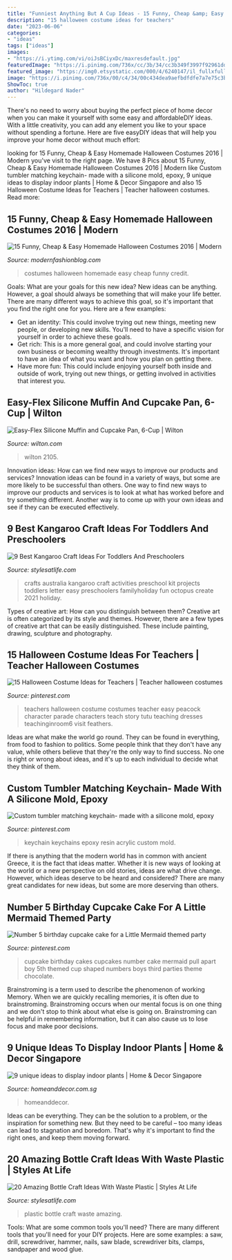 ```yaml
---
title: "Funniest Anything But A Cup Ideas - 15 Funny, Cheap &amp; Easy Homemade Halloween Costumes 2016"
description: "15 halloween costume ideas for teachers"
date: "2023-06-06"
categories:
- "ideas"
tags: ["ideas"]
images:
- "https://i.ytimg.com/vi/oiJsBCiyxDc/maxresdefault.jpg"
featuredImage: "https://i.pinimg.com/736x/cc/3b/34/cc3b349f3997f92961dd850a65555570--third-birthday-birthday-ideas.jpg"
featured_image: "https://img0.etsystatic.com/000/4/6240147/il_fullxfull.254964876.jpg"
image: "https://i.pinimg.com/736x/00/c4/34/00c434dea9aefbdfdfe7a7e75c3b24e3.jpg"
ShowToc: true
author: "Hildegard Nader"
---
```



There's no need to worry about buying the perfect piece of home decor when you can make it yourself with some easy and affordableDIY ideas. With a little creativity, you can add any element you like to your space without spending a fortune. Here are five easyDIY ideas that will help you improve your home decor without much effort: 

	

		
looking for 15 Funny, Cheap &amp; Easy Homemade Halloween Costumes 2016 | Modern you've visit to the right page. We have 8 Pics about 15 Funny, Cheap &amp; Easy Homemade Halloween Costumes 2016 | Modern like Custom tumbler matching keychain- made with a silicone mold, epoxy, 9 unique ideas to display indoor plants | Home &amp; Decor Singapore and also 15 Halloween Costume Ideas for Teachers | Teacher halloween costumes. Read more:
		
    
## 15 Funny, Cheap &amp; Easy Homemade Halloween Costumes 2016 | Modern

<img loading=lazy src="http://modernfashionblog.com/wp-content/uploads/2016/08/15-Funny-Cheap-Easy-Homemade-Halloween-Costumes-2016-13.jpg" onerror="this.onerror=null;this.src='https://tse4.mm.bing.net/th?id=OIP.nU295cxRdVIlDzl8T7C79wHaJ3&amp;pid=15.1';" alt="15 Funny, Cheap &amp; Easy Homemade Halloween Costumes 2016 | Modern">

_Source: modernfashionblog.com_

>costumes halloween homemade easy cheap funny credit. 

	

Goals: What are your goals for this new idea?
New ideas can be anything. However, a goal should always be something that will make your life better. There are many different ways to achieve this goal, so it's important that you find the right one for you. Here are a few examples: 
- Get an identity: This could involve trying out new things, meeting new people, or developing new skills. You'll need to have a specific vision for yourself in order to achieve these goals. 
- Get rich: This is a more general goal, and could involve starting your own business or becoming wealthy through investments. It's important to have an idea of what you want and how you plan on getting there. 
- Have more fun: This could include enjoying yourself both inside and outside of work, trying out new things, or getting involved in activities that interest you.

    
## Easy-Flex Silicone Muffin And Cupcake Pan, 6-Cup | Wilton

<img loading=lazy src="https://www.wilton.com/dw/image/v2/AAWA_PRD/on/demandware.static/-/Sites-wilton-product-master/default/dwac203fd8/images/product/2105-4802/2105-4802_LS2.jpg?sw=1440&amp;sh=750&amp;sm=fit" onerror="this.onerror=null;this.src='https://tse4.mm.bing.net/th?id=OIP.74zoq992ikfm5ReyQS6JlwHaHa&amp;pid=15.1';" alt="Easy-Flex Silicone Muffin and Cupcake Pan, 6-Cup | Wilton">

_Source: wilton.com_

>wilton 2105. 

	

Innovation ideas: How can we find new ways to improve our products and services?
Innovation ideas can be found in a variety of ways, but some are more likely to be successful than others. One way to find new ways to improve our products and services is to look at what has worked before and try something different. Another way is to come up with your own ideas and see if they can be executed effectively.

    
## 9 Best Kangaroo Craft Ideas For Toddlers And Preschoolers

<img loading=lazy src="https://img0.etsystatic.com/000/4/6240147/il_fullxfull.254964876.jpg" onerror="this.onerror=null;this.src='https://tse4.mm.bing.net/th?id=OIP.9acT724IJjkVp4MPKVmJRgHaJ4&amp;pid=15.1';" alt="9 Best Kangaroo Craft Ideas For Toddlers And Preschoolers">

_Source: stylesatlife.com_

>crafts australia kangaroo craft activities preschool kit projects toddlers letter easy preschoolers familyholiday fun octopus create 2021 holiday. 

	

Types of creative art: How can you distinguish between them?
Creative art is often categorized by its style and themes. However, there are a few types of creative art that can be easily distinguished. These include painting, drawing, sculpture and photography.

    
## 15 Halloween Costume Ideas For Teachers | Teacher Halloween Costumes

<img loading=lazy src="https://i.pinimg.com/736x/7f/55/66/7f5566a4e1731bcee1d05bc15b2a50ff.jpg" onerror="this.onerror=null;this.src='https://tse2.mm.bing.net/th?id=OIP.Jd_Dx6ppgstVo8eUsnJDhQHaLH&amp;pid=15.1';" alt="15 Halloween Costume Ideas for Teachers | Teacher halloween costumes">

_Source: pinterest.com_

>teachers halloween costume costumes teacher easy peacock character parade characters teach story tutu teaching dresses teachinginroom6 visit feathers. 

	

Ideas are what make the world go round. They can be found in everything, from food to fashion to politics. Some people think that they don't have any value, while others believe that they're the only way to find success. No one is right or wrong about ideas, and it's up to each individual to decide what they think of them.

    
## Custom Tumbler Matching Keychain- Made With A Silicone Mold, Epoxy

<img loading=lazy src="https://i.pinimg.com/736x/00/c4/34/00c434dea9aefbdfdfe7a7e75c3b24e3.jpg" onerror="this.onerror=null;this.src='https://tse2.mm.bing.net/th?id=OIP.lJ99rZi8kRtVqMI67jiC2QHaLG&amp;pid=15.1';" alt="Custom tumbler matching keychain- made with a silicone mold, epoxy">

_Source: pinterest.com_

>keychain keychains epoxy resin acrylic custom mold. 

	

If there is anything that the modern world has in common with ancient Greece, it is the fact that ideas matter. Whether it is new ways of looking at the world or a new perspective on old stories, ideas are what drive change. However, which ideas deserve to be heard and considered? There are many great candidates for new ideas, but some are more deserving than others.

    
## Number 5 Birthday Cupcake Cake For A Little Mermaid Themed Party

<img loading=lazy src="https://i.pinimg.com/736x/cc/3b/34/cc3b349f3997f92961dd850a65555570--third-birthday-birthday-ideas.jpg" onerror="this.onerror=null;this.src='https://tse1.mm.bing.net/th?id=OIP.VJXHT1cjBWj8x0im70oT7wHaLL&amp;pid=15.1';" alt="Number 5 birthday cupcake cake for a Little Mermaid themed party">

_Source: pinterest.com_

>cupcake birthday cakes cupcakes number cake mermaid pull apart boy 5th themed cup shaped numbers boys third parties theme chocolate. 

	

Brainstroming is a term used to describe the phenomenon of working Memory. When we are quickly recalling memories, it is often due to brainstroming. Brainstroming occurs when our mental focus is on one thing and we don't stop to think about what else is going on. Brainstroming can be helpful in remembering information, but it can also cause us to lose focus and make poor decisions.

    
## 9 Unique Ideas To Display Indoor Plants | Home &amp; Decor Singapore

<img loading=lazy src="https://www.homeanddecor.com.sg/sites/default/files/blog/2016/02/1dac10004.jpg" onerror="this.onerror=null;this.src='https://tse3.mm.bing.net/th?id=OIP.aAPo-KDl-MdVJX2zfEZX1AHaJ4&amp;pid=15.1';" alt="9 unique ideas to display indoor plants | Home &amp; Decor Singapore">

_Source: homeanddecor.com.sg_

>homeanddecor. 

	

Ideas can be everything. They can be the solution to a problem, or the inspiration for something new. But they need to be careful – too many ideas can lead to stagnation and boredom. That's why it's important to find the right ones, and keep them moving forward.

    
## 20 Amazing Bottle Craft Ideas With Waste Plastic | Styles At Life

<img loading=lazy src="https://i.ytimg.com/vi/oiJsBCiyxDc/maxresdefault.jpg" onerror="this.onerror=null;this.src='https://tse2.mm.bing.net/th?id=OIP.Wo1-xUoF-4eafW21KxtD3AHaEK&amp;pid=15.1';" alt="20 Amazing Bottle Craft Ideas With Waste Plastic | Styles At Life">

_Source: stylesatlife.com_

>plastic bottle craft waste amazing. 

	

Tools: What are some common tools you'll need?
There are many different tools that you'll need for your DIY projects. Here are some examples: a saw, drill, screwdriver, hammer, nails, saw blade, screwdriver bits, clamps, sandpaper and wood glue.

